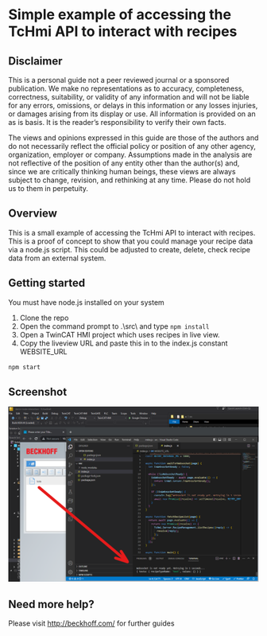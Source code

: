 # Simple example of accessing the TcHmi API to interact with recipes

## Disclaimer

This is a personal guide not a peer reviewed journal or a sponsored publication. We make
no representations as to accuracy, completeness, correctness, suitability, or validity of any
information and will not be liable for any errors, omissions, or delays in this information or any
losses injuries, or damages arising from its display or use. All information is provided on an as
is basis. It is the reader’s responsibility to verify their own facts.

The views and opinions expressed in this guide are those of the authors and do not
necessarily reflect the official policy or position of any other agency, organization, employer or
company. Assumptions made in the analysis are not reflective of the position of any entity
other than the author(s) and, since we are critically thinking human beings, these views are
always subject to change, revision, and rethinking at any time. Please do not hold us to them
in perpetuity.

## Overview

This is a small example of accessing the TcHmi API to interact with recipes. This is a proof of concept to show that you could manage your recipe data via a node.js script. This could be adjusted to create, delete, check recipe data from an external system.

## Getting started

You must have node.js installed on your system

1. Clone the repo
2. Open the command prompt to .\src\ and type `npm install`
3. Open a TwinCAT HMI project which uses recipes in live view.
4. Copy the liveview URL and paste this in to the index.js constant WEBSITE_URL

```js
npm start
```

## Screenshot

![image](./docs/images/Screenshot.png)

## Need more help?

Please visit http://beckhoff.com/ for further guides
